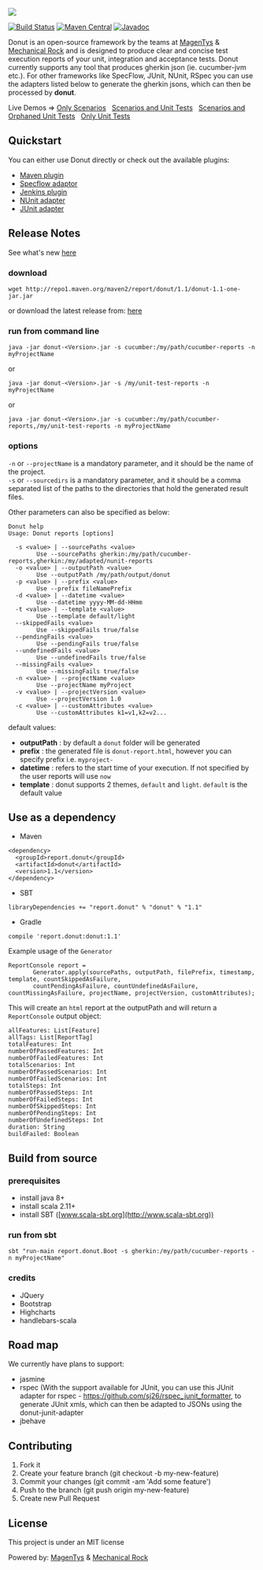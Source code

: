 ![](http://donutreport.github.io/donut/img/Donut-05.png)

[![Build Status](https://travis-ci.org/DonutReport/donut.svg?branch=master)](https://travis-ci.org/DonutReport/donut)
[![Maven Central](https://maven-badges.herokuapp.com/maven-central/report.donut/donut/badge.svg)](https://maven-badges.herokuapp.com/maven-central/report.donut/donut)
[![Javadoc](https://javadoc-emblem.rhcloud.com/doc/report.donut/donut/badge.svg)](http://www.javadoc.io/doc/report.donut/donut)

Donut is an open-source framework by the teams at [MagenTys](https://magentys.io) & [Mechanical Rock](https://mechanicalrock.io) and is designed to produce clear and concise test execution reports of your unit, integration and acceptance tests.
Donut currently supports any tool that produces gherkin json (ie. cucumber-jvm etc.). For other frameworks like SpecFlow, JUnit, NUnit, RSpec you can use the adapters listed below to generate the gherkin jsons, which can then be processed by **donut**.

Live Demos => [Only Scenarios](http://donutreport.github.io/donut/demo.html)&nbsp;&nbsp;&nbsp;[Scenarios and Unit Tests](http://donutreport.github.io/donut/demo-scenarios-and-unitTests.html)&nbsp;&nbsp;&nbsp;[Scenarios and Orphaned Unit Tests](http://donutreport.github.io/donut/demo-scenarios-and-orphanedUnitTests.html)&nbsp;&nbsp;&nbsp;[Only Unit Tests](http://donutreport.github.io/donut/demo-only-unit-tests.html)

## Quickstart
You can either use Donut directly or check out the available plugins: 
* [Maven plugin](https://github.com/DonutReport/donut-maven-plugin)
* [Specflow adaptor](https://github.com/DonutReport/SpecNuts)
* [Jenkins plugin](https://github.com/DonutReport/donut-jenkins-plugin)
* [NUnit adapter](https://github.com/DonutReport/donut-nunit-adapter)
* [JUnit adapter](https://github.com/DonutReport/donut-junit-adapter)

## Release Notes
See what's new [here](release-notes.md)

### download
```
wget http://repo1.maven.org/maven2/report/donut/1.1/donut-1.1-one-jar.jar
```
or download the latest release from: [here](http://repo1.maven.org/maven2/report/donut/1.1/donut-1.1-one-jar.jar)

### run from command line

```
java -jar donut-<Version>.jar -s cucumber:/my/path/cucumber-reports -n myProjectName
```
or
```
java -jar donut-<Version>.jar -s /my/unit-test-reports -n myProjectName

```
or

```
java -jar donut-<Version>.jar -s cucumber:/my/path/cucumber-reports,/my/unit-test-reports -n myProjectName

```

### options

`-n` or `--projectName` is a mandatory parameter, and it should be the name of the project.  
`-s` or `--sourcedirs` is a mandatory parameter, and it should be a comma separated list of the paths to the directories that hold the generated result files. 

Other parameters can also be specified as below:

```
Donut help
Usage: Donut reports [options]

  -s <value> | --sourcePaths <value>
        Use --sourcePaths gherkin:/my/path/cucumber-reports,gherkin:/my/adapted/nunit-reports
  -o <value> | --outputPath <value>
        Use --outputPath /my/path/output/donut
  -p <value> | --prefix <value>
        Use --prefix fileNamePrefix
  -d <value> | --datetime <value>
        Use --datetime yyyy-MM-dd-HHmm
  -t <value> | --template <value>
        Use --template default/light
  --skippedFails <value>
        Use --skippedFails true/false
  --pendingFails <value>
        Use --pendingFails true/false
  --undefinedFails <value>
        Use --undefinedFails true/false
  --missingFails <value>
        Use --missingFails true/false
  -n <value> | --projectName <value>
        Use --projectName myProject
  -v <value> | --projectVersion <value>
        Use --projectVersion 1.0
  -c <value> | --customAttributes <value>
        Use --customAttributes k1=v1,k2=v2...
```

default values:
* **outputPath** : by default a `donut` folder will be generated
* **prefix** : the generated file is `donut-report.html`, however you can specify prefix i.e. `myproject-`
* **datetime** : refers to the start time of your execution. If not specified by the user reports will use `now`
* **template** : donut supports 2 themes, `default` and `light`. `default` is the default value

## Use as a dependency

* Maven
```
<dependency>
  <groupId>report.donut</groupId>
  <artifactId>donut</artifactId>
  <version>1.1</version>
</dependency>
```

* SBT 
```
libraryDependencies += "report.donut" % "donut" % "1.1"
```

* Gradle
```
compile 'report.donut:donut:1.1'
```

Example usage of the `Generator`

```
ReportConsole report = 
       Generator.apply(sourcePaths, outputPath, filePrefix, timestamp, template, countSkippedAsFailure,         
       countPendingAsFailure, countUndefinedAsFailure, countMissingAsFailure, projectName, projectVersion, customAttributes);
```

This will create an `html` report at the outputPath and will return a `ReportConsole` output object: 

```
allFeatures: List[Feature]
allTags: List[ReportTag]
totalFeatures: Int
numberOfPassedFeatures: Int
numberOfFailedFeatures: Int
totalScenarios: Int
numberOfPassedScenarios: Int
numberOfFailedScenarios: Int
totalSteps: Int
numberOfPassedSteps: Int
numberOfFailedSteps: Int
numberOfSkippedSteps: Int
numberOfPendingSteps: Int
numberOfUndefinedSteps: Int
duration: String
buildFailed: Boolean
```

## Build from source

### prerequisites

* install java 8+
* install scala 2.11+
* install SBT ([www.scala-sbt.org](http://www.scala-sbt.org))

### run from sbt

`sbt "run-main report.donut.Boot -s gherkin:/my/path/cucumber-reports -n myProjectName" `

### credits

* JQuery
* Bootstrap
* Highcharts
* handlebars-scala

## Road map

We currently have plans to support:
* jasmine
* rspec (With the support available for JUnit, you can use this JUnit adapter for rspec - https://github.com/sj26/rspec_junit_formatter, to generate JUnit xmls, which can then be adapted to JSONs using the donut-junit-adapter
* jbehave

## Contributing

1. Fork it
2. Create your feature branch (git checkout -b my-new-feature)
3. Commit your changes (git commit -am 'Add some feature')
4. Push to the branch (git push origin my-new-feature)
5. Create new Pull Request

## License

This project is under an MIT license

Powered by: [MagenTys](https://magentys.io) & [Mechanical Rock](https://www.mechanicalrock.io)

